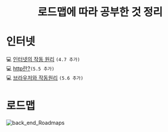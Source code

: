 # <center>로드맵에 따라 공부한 것 정리
# 인터넷
💻 [인터넷의 작동 원리](https://github.com/H4mSu/Study/blob/master/Internet.md)
```(4.7 추가)```<Br>
💻 [http란?](https://github.com/H4mSu/Study/blob/master/http.md)```(5.5 추가)```<br>
💻 [브라우저와 작동원리](https://github.com/H4mSu/Study/blob/master/%EC%A0%95%EB%A6%AC/browser.md) ```(5.6 추가)```<br>
# 로드맵
![back_end_Roadmaps](https://blog.kakaocdn.net/dn/bq03dY/btrnCzNDlUE/EQPcSTH1TGR50KCBsnC5K1/img.png)

